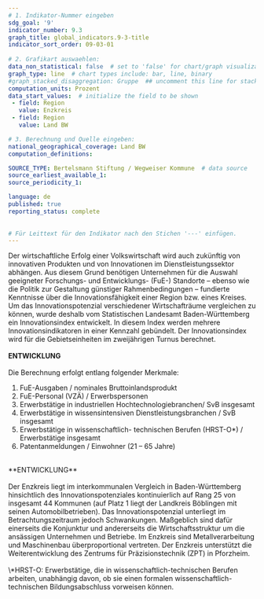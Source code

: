 ```yaml
---
# 1. Indikator-Nummer eingeben 
sdg_goal: '9'
indicator_number: 9.3
graph_title: global_indicators.9-3-title
indicator_sort_order: 09-03-01
 
# 2. Grafikart auswaehlen: 
data_non_statistical: false  # set to 'false' for chart/graph visualization 
graph_type: line  # chart types include: bar, line, binary 
#graph_stacked_disaggregation: Gruppe  ## uncomment this line for stacked bars. eplace 'Geschlecht' with the field of aggregation. 
computation_units: Prozent 
data_start_values:  # initialize the field to be shown  
 - field: Region 
   value: Enzkreis
 - field: Region 
   value: Land BW

# 3. Berechnung und Quelle eingeben: 
national_geographical_coverage: Land BW
computation_definitions: 

SOURCE_TYPE: Bertelsmann Stiftung / Wegweiser Kommune  # data source  
source_earliest_available_1: 
source_periodicity_1: 

language: de   
published: true 
reporting_status: complete
 
 
# Für Leittext für den Indikator nach den Stichen '---' einfügen. 
---
```

Der wirtschaftliche Erfolg einer Volkswirtschaft wird auch zukünftig von innovativen Produkten und von Innovationen im Dienstleistungssektor abhängen. Aus diesem Grund benötigen Unternehmen für die Auswahl geeigneter Forschungs- und Entwicklungs- (FuE-) Standorte – ebenso wie die Politik zur Gestaltung günstiger Rahmenbedingungen – fundierte Kenntnisse über die Innovationsfähigkeit einer Region bzw. eines Kreises. Um das Innovationspotenzial verschiedener Wirtschafträume vergleichen zu können, wurde deshalb vom Statistischen Landesamt Baden-Württemberg ein Innovationsindex entwickelt. In diesem Index werden mehrere Innovationsindikatoren in einer Kennzahl gebündelt. Der Innovationsindex wird für die Gebietseinheiten im zweijährigen Turnus berechnet. <br>
<br>
**ENTWICKLUNG** <br>
<br>
Die Berechnung erfolgt entlang folgender Merkmale: <br> 
1. FuE-Ausgaben / nominales Bruttoinlandsprodukt <br>
2. FuE-Personal (VZÄ) / Erwerbspersonen <br>
3. Erwerbstätige in industriellen Hochtechnologiebranchen/ SvB insgesamt <br>
4. Erwerbstätige in wissensintensiven Dienstleistungsbranchen / SvB insgesamt <br>
5. Erwerbstätige in wissenschaftlich- technischen Berufen (HRST-O*) / Erwerbstätige insgesamt <br>
6. Patentanmeldungen / Einwohner (21 – 65 Jahre) <br>
<br>
**ENTWICKLUNG** <br>
<br>
Der Enzkreis liegt im interkommunalen Vergleich in Baden-Württemberg hinsichtlich des Innovationspotenziales kontinuierlich auf Rang 25 von insgesamt 44 Kommunen (auf Platz 1 liegt der Landkreis Böblingen mit seinen Automobilbetrieben). Das Innovationspotenzial unterliegt im Betrachtungszeitraum jedoch Schwankungen. Maßgeblich sind dafür einerseits die Konjunktur und andererseits die Wirtschaftsstruktur um die ansässigen Unternehmen und Betriebe. Im Enzkreis sind Metallverarbeitung und Maschinenbau überproportional vertreten. Der Enzkreis unterstützt die Weiterentwicklung des Zentrums für Präzisionstechnik (ZPT) in Pforzheim.
<br>
<br>
\*HRST-O: Erwerbstätige, die in wissenschaftlich-technischen Berufen arbeiten, unabhängig davon, ob sie einen formalen wissenschaftlich-technischen Bildungsabschluss vorweisen können.
